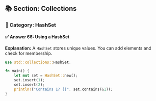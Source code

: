 ## 📚 Section: Collections  
### 🔹 Category: HashSet  
#### ✅ Answer 66: Using a HashSet

**Explanation:**
A `HashSet` stores unique values. You can add elements and check for membership.

```rust
use std::collections::HashSet;

fn main() {
    let mut set = HashSet::new();
    set.insert(1);
    set.insert(2);
    println!("Contains 1? {}", set.contains(&1));
}
```
